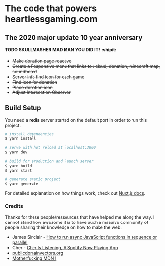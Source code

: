 # The code that powers heartlessgaming.com
## The 2020 major update 10 year anniversary
#### ~~TODO~~ SKULLMASHER MAD MAN YOU DID IT ! :shipit:
  - ~~Make donation page reactive~~
  - ~~Create a Responsive menu that links to : cloud, donation, minecraft map, soundboard~~
  - ~~Server info find icon for each game~~
  - ~~Find icon for donation~~
  - ~~Place donation icon~~
  - ~~Adjust Intersection Observer~~

## Build Setup

You need a **redis** server started on the default port in order to run this project.

```bash
# install dependencies
$ yarn install

# serve with hot reload at localhost:3000
$ yarn dev

# build for production and launch server
$ yarn build
$ yarn start

# generate static project
$ yarn generate
```

For detailed explanation on how things work, check out [Nuxt.js docs](https://nuxtjs.org).

### Credits

Thanks for these people/ressources that have helped me along the way. I cannot stand how awesome it is to have such a massive community of people sharing their knowledge on how to make the web.
  - James Sinclair - [How to run async JavaScript functions in sequence or parallel](https://jrsinclair.com/articles/2019/how-to-run-async-js-in-parallel-or-sequential/)
  - Cher - [Cher Is Listening, A Spotify Now Playing App](https://github.com/cherscarlett/cherislistening)
  - [publicdomainvectors.org](https://publicdomainvectors.org/)
  - [Motherfucking MDN !](https://developer.mozilla.org/en-US/)
